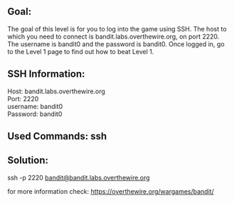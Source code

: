 ## Goal:
The goal of this level is for you to log into the game using SSH. The host to which you need to connect is bandit.labs.overthewire.org, on port 2220. The username is bandit0 and the password is bandit0. Once logged in, go to the Level 1 page to find out how to beat Level 1.

## SSH Information:
Host: bandit.labs.overthewire.org </br>
Port: 2220 </br>
username: bandit0 </br>
Password: bandit0


## Used Commands: ssh

## Solution: 

ssh -p 2220 bandit@bandit.labs.overthewire.org

for more information check: <https://overthewire.org/wargames/bandit/>